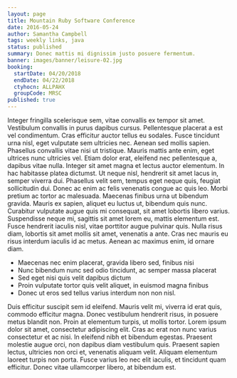 ```yaml
---
layout: page
title: Mountain Ruby Software Conference
date: 2016-05-24
author: Samantha Campbell
tags: weekly links, java
status: published
summary: Donec mattis mi dignissim justo posuere fermentum.
banner: images/banner/leisure-02.jpg
booking:
  startDate: 04/20/2018
  endDate: 04/22/2018
  ctyhocn: ALLPAHX
  groupCode: MRSC
published: true
---
```

Integer fringilla scelerisque sem, vitae convallis ex tempor sit amet. Vestibulum convallis in purus dapibus cursus. Pellentesque placerat a est vel condimentum. Cras efficitur auctor tellus eu sodales. Fusce tincidunt urna nisl, eget vulputate sem ultricies nec. Aenean sed mollis sapien. Phasellus convallis vitae nisi ut tristique. Mauris mattis ante enim, eget ultrices nunc ultricies vel. Etiam dolor erat, eleifend nec pellentesque a, dapibus vitae nulla. Integer sit amet magna et lectus auctor elementum. In hac habitasse platea dictumst.
Ut neque nisl, hendrerit sit amet lacus in, semper viverra dui. Phasellus velit sem, tempus eget neque quis, feugiat sollicitudin dui. Donec ac enim ac felis venenatis congue ac quis leo. Morbi pretium ac tortor ac malesuada. Maecenas finibus urna ut bibendum gravida. Mauris ex sapien, aliquet eu luctus ut, bibendum quis nunc. Curabitur vulputate augue quis mi consequat, sit amet lobortis libero varius. Suspendisse neque mi, sagittis sit amet lorem eu, mattis elementum est. Fusce hendrerit iaculis nisl, vitae porttitor augue pulvinar quis. Nulla risus diam, lobortis sit amet mollis sit amet, venenatis a ante. Cras nec mauris eu risus interdum iaculis id ac metus. Aenean ac maximus enim, id ornare diam.

* Maecenas nec enim placerat, gravida libero sed, finibus nisi
* Nunc bibendum nunc sed odio tincidunt, ac semper massa placerat
* Sed eget nisi quis velit dapibus dictum
* Proin vulputate tortor quis velit aliquet, in euismod magna finibus
* Donec ut eros sed tellus varius interdum non non nisl.

Duis efficitur suscipit sem id eleifend. Mauris velit mi, viverra id erat quis, commodo efficitur magna. Donec vestibulum hendrerit risus, in posuere metus blandit non. Proin at elementum turpis, ut mollis tortor. Lorem ipsum dolor sit amet, consectetur adipiscing elit. Cras ac erat non nunc varius consectetur et ac nisi. In eleifend nibh et bibendum egestas. Praesent molestie augue orci, non dapibus diam vestibulum quis. Praesent sapien lectus, ultricies non orci et, venenatis aliquam velit. Aliquam elementum laoreet turpis non porta. Fusce varius leo nec elit iaculis, et tincidunt quam efficitur. Donec vitae ullamcorper libero, at bibendum est.
